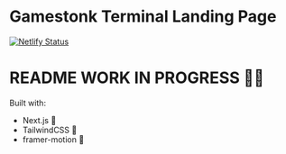 # Gamestonk Terminal Landing Page 

[![Netlify Status](https://api.netlify.com/api/v1/badges/9c5ee586-fa8c-48d9-b02e-0d583078ee03/deploy-status)](https://app.netlify.com/sites/gamestonkterminal/deploys)

# README WORK IN PROGRESS 👷‍♂️

Built with:
- Next.js 🚀
- TailwindCSS 🎨
- framer-motion 👋
